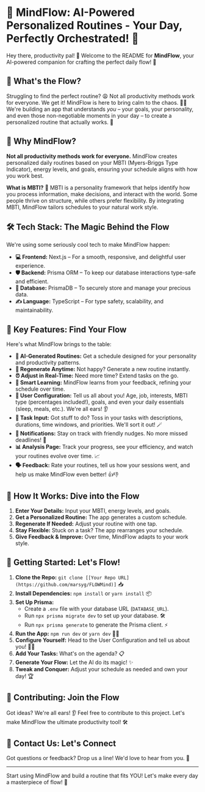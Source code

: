 # 🌊 MindFlow: AI-Powered Personalized Routines - Your Day, Perfectly Orchestrated! 🌊

Hey there, productivity pal! 👋 Welcome to the README for **MindFlow**, your AI-powered companion for crafting the perfect daily flow! 🌈

## 🎯 What's the Flow?

Struggling to find the perfect routine? 😩 Not all productivity methods work for everyone. We get it! MindFlow is here to bring calm to the chaos. 🧘‍♀️ We're building an app that understands *you* – your goals, your personality, and even those non-negotiable moments in your day – to create a personalized routine that actually works. 🤩

## 🧠 Why MindFlow?

**Not all productivity methods work for everyone.** MindFlow creates personalized daily routines based on your MBTI (Myers-Briggs Type Indicator), energy levels, and goals, ensuring your schedule aligns with how you work best.

**What is MBTI?** 🤔 MBTI is a personality framework that helps identify how you process information, make decisions, and interact with the world. Some people thrive on structure, while others prefer flexibility. By integrating MBTI, MindFlow tailors schedules to your natural work style.

## 🛠️ Tech Stack: The Magic Behind the Flow

We're using some seriously cool tech to make MindFlow happen:

* **💻 Frontend:** Next.js – For a smooth, responsive, and delightful user experience.
* **🛡️ Backend:** Prisma ORM – To keep our database interactions type-safe and efficient.
* **💾 Database:** PrismaDB – To securely store and manage your precious data.
* **✍️ Language:** TypeScript – For type safety, scalability, and maintainability.

## 🌟 Key Features: Find Your Flow

Here's what MindFlow brings to the table:

* **🤖 AI-Generated Routines:** Get a schedule designed for your personality and productivity patterns.
* **🔄 Regenerate Anytime:** Not happy? Generate a new routine instantly.
* **⏰ Adjust in Real-Time:** Need more time? Extend tasks on the go.
* **🧠 Smart Learning:** MindFlow learns from your feedback, refining your schedule over time.
* **👤 User Configuration:** Tell us all about you! Age, job, interests, MBTI type (percentages included!), goals, and even your daily essentials (sleep, meals, etc.). We're all ears! 👂
* **📝 Task Input:** Got stuff to do? Toss in your tasks with descriptions, durations, time windows, and priorities. We'll sort it out! 🪄
* **🔔 Notifications:** Stay on track with friendly nudges. No more missed deadlines! 🥳
* **📊 Analysis Page:** Track your progress, see your efficiency, and watch your routines evolve over time. 📈
* **🗣️ Feedback:** Rate your routines, tell us how your sessions went, and help us make MindFlow even better! 👍👎

## 🚀 How It Works: Dive into the Flow

1.  **Enter Your Details:** Input your MBTI, energy levels, and goals.
2.  **Get a Personalized Routine:** The app generates a custom schedule.
3.  **Regenerate If Needed:** Adjust your routine with one tap.
4.  **Stay Flexible:** Stuck on a task? The app rearranges your schedule.
5.  **Give Feedback & Improve:** Over time, MindFlow adapts to your work style.

## 🚀 Getting Started: Let's Flow!

1.  **Clone the Repo:** `git clone [[Your Repo URL](https://github.com/marsyg/FLOWMind)]` 📥
2.  **Install Dependencies:** `npm install` or `yarn install` 📦
3.  **Set Up Prisma:**
    * Create a `.env` file with your database URL (`DATABASE_URL`).
    * Run `npx prisma migrate dev` to set up your database. 🛠️
    * Run `npx prisma generate` to generate the Prisma client. ⚡
4.  **Run the App:** `npm run dev` or `yarn dev` 🏃‍♂️
5.  **Configure Yourself:** Head to the User Configuration and tell us about you! 🙋‍♀️
6.  **Add Your Tasks:** What's on the agenda? 📋
7.  **Generate Your Flow:** Let the AI do its magic! ✨
8.  **Tweak and Conquer:** Adjust your schedule as needed and own your day! 🏆

## 🤝 Contributing: Join the Flow

Got ideas? We're all ears! 👂 Feel free to contribute to this project. Let's make MindFlow the ultimate productivity tool! 🛠️

## 💌 Contact Us: Let's Connect

Got questions or feedback? Drop us a line! We'd love to hear from you. 📧

---

Start using MindFlow and build a routine that fits YOU! Let's make every day a masterpiece of flow! 🎉
